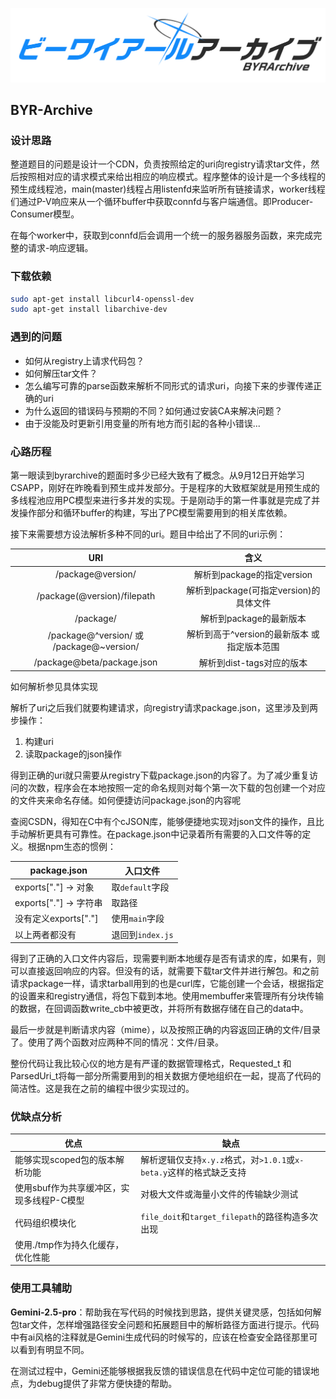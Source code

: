 ![565A469CA8BA430D5426DC15696FD019](./banner.png)

## BYR-Archive

### 设计思路

整道题目的问题是设计一个CDN，负责按照给定的uri向registry请求tar文件，然后按照相对应的请求模式来给出相应的响应模式。程序整体的设计是一个多线程的预生成线程池，main(master)线程占用listenfd来监听所有链接请求，worker线程们通过P-V响应来从一个循环buffer中获取connfd与客户端通信。即Producer-Consumer模型。

在每个worker中，获取到connfd后会调用一个统一的服务器服务函数，来完成完整的请求-响应逻辑。

### 下载依赖

```bash
sudo apt-get install libcurl4-openssl-dev
sudo apt-get install libarchive-dev
```

### 遇到的问题

- 如何从registry上请求代码包？
- 如何解压tar文件？
- 怎么编写可靠的parse函数来解析不同形式的请求uri，向接下来的步骤传递正确的uri
- 为什么返回的错误码与预期的不同？如何通过安装CA来解决问题？
- 由于没能及时更新引用变量的所有地方而引起的各种小错误...

### 心路历程

第一眼读到byrarchive的题面时多少已经大致有了概念。从9月12日开始学习CSAPP，刚好在昨晚看到预生成并发部分。于是程序的大致框架就是用预生成的多线程池应用PC模型来进行多并发的实现。于是刚动手的第一件事就是完成了并发操作部分和循环buffer的构建，写出了PC模型需要用到的相关库依赖。

接下来需要想方设法解析多种不同的uri。题目中给出了不同的uri示例：

|                   URI                    |                     含义                     |
| :--------------------------------------: | :------------------------------------------: |
|            /package@version/             |          解析到package的指定version          |
|       /package(@version)/filepath        |    解析到package(可指定version)的具体文件    |
|                /package/                 |           解析到package的最新版本            |
| /package@^version/ 或 /package@~version/ | 解析到高于^version的最新版本 或 指定版本范围 |
|        /package@beta/package.json        |          解析到dist-tags对应的版本           |

如何解析参见具体实现

解析了uri之后我们就要构建请求，向registry请求package.json，这里涉及到两步操作：

1. 构建uri
2. 读取package的json操作

得到正确的uri就只需要从registry下载package.json的内容了。为了减少重复访问的次数，程序会在本地按照一定的命名规则对每个第一次下载的包创建一个对应的文件夹来命名存储。如何便捷访问package.json的内容呢

查阅CSDN，得知在C中有个cJSON库，能够便捷地实现对json文件的操作，且比手动解析更具有可靠性。在package.json中记录着所有需要的入口文件等的定义。根据npm生态的惯例：

| package.json           | 入口文件         |
| ---------------------- | ---------------- |
| exports["."] -> 对象   | 取`default`字段  |
| exports["."] -> 字符串 | 取路径           |
| 没有定义exports["."]   | 使用`main`字段   |
| 以上两者都没有         | 退回到`index.js` |

得到了正确的入口文件内容后，现需要判断本地缓存是否有请求的库，如果有，则可以直接返回响应的内容。但没有的话，就需要下载tar文件并进行解包。和之前请求package一样，请求tarball用到的也是curl库，它能创建一个会话，根据指定的设置来和registry通信，将包下载到本地。使用membuffer来管理所有分块传输的数据，在回调函数write_cb中被更改，并将所有数据存储在自己的data中。

最后一步就是判断请求内容（mime），以及按照正确的内容返回正确的文件/目录了。使用了两个函数对应两种不同的情况：文件/目录。

整份代码让我比较心仪的地方是有严谨的数据管理格式，Requested_t 和 ParsedUri_t将每一部分所需要用到的相关数据方便地组织在一起，提高了代码的简洁性。这是我在之前的编程中很少实现过的。

### 优缺点分析

| 优点                                      | 缺点                                                         |
| ----------------------------------------- | ------------------------------------------------------------ |
| 能够实现scoped包的版本解析功能            | 解析逻辑仅支持`x.y.z`格式，对`>1.0.1`或`x-beta.y`这样的格式缺乏支持 |
| 使用sbuf作为共享缓冲区，实现多线程P-C模型 | 对极大文件或海量小文件的传输缺少测试                         |
| 代码组织模块化                            | `file_doit`和`target_filepath`的路径构造多次出现             |
| 使用./tmp作为持久化缓存，优化性能         |                                                              |

### 使用工具辅助

**Gemini-2.5-pro**：帮助我在写代码的时候找到思路，提供关键灵感，包括如何解包tar文件，怎样增强路径安全问题和拓展题目中的解析路径方面进行提示。代码中有ai风格的注释就是Gemini生成代码的时候写的，应该在检查安全路径那里可以看到有明显不同。

在测试过程中，Gemini还能够根据我反馈的错误信息在代码中定位可能的错误地点，为debug提供了非常方便快捷的帮助。



